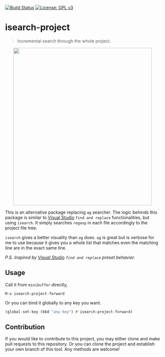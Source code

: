 [![Build Status](https://travis-ci.com/jcs090218/isearch-project.svg?branch=master)](https://travis-ci.com/jcs090218/isearch-project)
[![License: GPL v3](https://img.shields.io/badge/License-GPL%20v3-blue.svg)](https://www.gnu.org/licenses/gpl-3.0)


# isearch-project
> Incremental search through the whole project.

<p align="center">
  <img src="./screenshot/isearch-project-demo.gif" width="450" height="513"/>
</p>

This is an alternative package replacing `ag` searcher. The 
logic behinds this package is similar to 
[Visual Studio](https://visualstudio.microsoft.com/)
`find and replace` functionalities, but using `isearch`. 
It simply searches `regexp` in each file accordingly to the 
project file tree.

`isearch` gives a better visuality than `ag` does. `ag` is 
great but is verbose for me to use because it gives you a 
whole list that matches even the matching line are in the 
exact same line.

*P.S. Inspired by [Visual Studio](https://visualstudio.microsoft.com/) `find and replace` preset behavior.*


## Usage ##
Call it from `minibuffer` directly, 
```
M-x isearch-project-forward
```
Or you can bind it globally to any key you want.
```el
(global-set-key (kbd "any-key") #'isearch-project-forward)
```


## Contribution
If you would like to contribute to this project, you may either
clone and make pull requests to this repository. Or you can
clone the project and establish your own branch of this tool.
Any methods are welcome!
